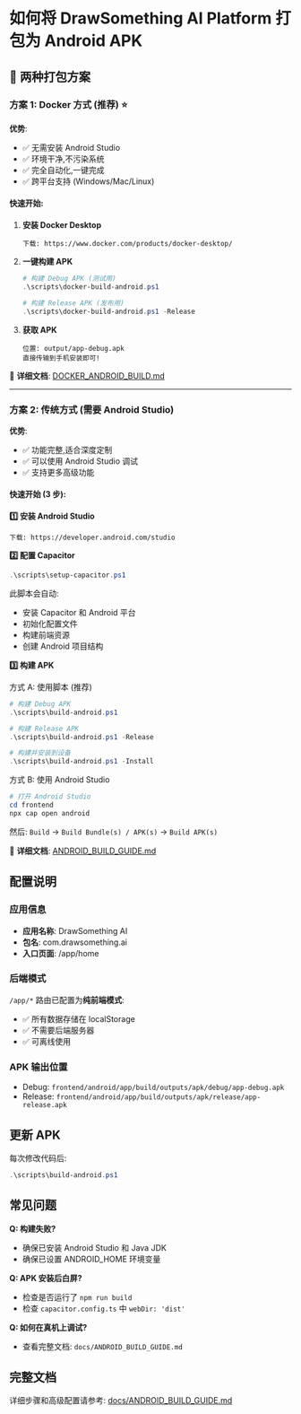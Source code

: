 # 如何将 DrawSomething AI Platform 打包为 Android APK

## 🚀 两种打包方案

### 方案 1: Docker 方式 (推荐) ⭐

**优势**: 
- ✅ 无需安装 Android Studio
- ✅ 环境干净,不污染系统
- ✅ 完全自动化,一键完成
- ✅ 跨平台支持 (Windows/Mac/Linux)

#### 快速开始:

1. **安装 Docker Desktop**
   ```
   下载: https://www.docker.com/products/docker-desktop/
   ```

2. **一键构建 APK**
   ```powershell
   # 构建 Debug APK (测试用)
   .\scripts\docker-build-android.ps1
   
   # 构建 Release APK (发布用)
   .\scripts\docker-build-android.ps1 -Release
   ```

3. **获取 APK**
   ```
   位置: output/app-debug.apk
   直接传输到手机安装即可!
   ```

📖 **详细文档**: [DOCKER_ANDROID_BUILD.md](./DOCKER_ANDROID_BUILD.md)

---

### 方案 2: 传统方式 (需要 Android Studio)

**优势**: 
- ✅ 功能完整,适合深度定制
- ✅ 可以使用 Android Studio 调试
- ✅ 支持更多高级功能

#### 快速开始 (3 步):

**1️⃣ 安装 Android Studio**
```
下载: https://developer.android.com/studio
```

**2️⃣ 配置 Capacitor**
```powershell
.\scripts\setup-capacitor.ps1
```

此脚本会自动:
- 安装 Capacitor 和 Android 平台
- 初始化配置文件
- 构建前端资源
- 创建 Android 项目结构

**3️⃣ 构建 APK**

方式 A: 使用脚本 (推荐)
```powershell
# 构建 Debug APK
.\scripts\build-android.ps1

# 构建 Release APK
.\scripts\build-android.ps1 -Release

# 构建并安装到设备
.\scripts\build-android.ps1 -Install
```

方式 B: 使用 Android Studio
```powershell
# 打开 Android Studio
cd frontend
npx cap open android
```
然后: `Build` → `Build Bundle(s) / APK(s)` → `Build APK(s)`

📖 **详细文档**: [ANDROID_BUILD_GUIDE.md](./ANDROID_BUILD_GUIDE.md)

## 配置说明

### 应用信息
- **应用名称**: DrawSomething AI
- **包名**: com.drawsomething.ai
- **入口页面**: /app/home

### 后端模式
`/app/*` 路由已配置为**纯前端模式**:
- ✅ 所有数据存储在 localStorage
- ✅ 不需要后端服务器
- ✅ 可离线使用

### APK 输出位置
- Debug: `frontend/android/app/build/outputs/apk/debug/app-debug.apk`
- Release: `frontend/android/app/build/outputs/apk/release/app-release.apk`

## 更新 APK

每次修改代码后:
```powershell
.\scripts\build-android.ps1
```

## 常见问题

**Q: 构建失败?**
- 确保已安装 Android Studio 和 Java JDK
- 确保已设置 ANDROID_HOME 环境变量

**Q: APK 安装后白屏?**
- 检查是否运行了 `npm run build`
- 检查 `capacitor.config.ts` 中 `webDir: 'dist'`

**Q: 如何在真机上调试?**
- 查看完整文档: `docs/ANDROID_BUILD_GUIDE.md`

## 完整文档
详细步骤和高级配置请参考: [docs/ANDROID_BUILD_GUIDE.md](./docs/ANDROID_BUILD_GUIDE.md)
